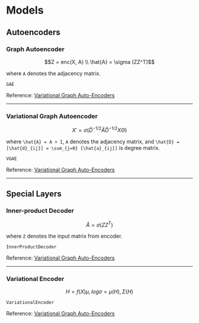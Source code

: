 # Models

## Autoencoders

### Graph Autoencoder

```math
Z = enc(X, A) \\
\hat{A} = \sigma (ZZ^T)
```

where ``A`` denotes the adjacency matrix.

```@docs
GAE
```

Reference: [Variational Graph Auto-Encoders](https://arxiv.org/abs/1611.07308)

---

### Variational Graph Autoencoder

```math
X' = \sigma(\hat{D}^{-1/2} \hat{A} \hat{D}^{-1/2} X \Theta)
```

where ``\hat{A} = A + I``, ``A`` denotes the adjacency matrix, and
``\hat{D} = [\hat{d}_{ij}] = \sum_{j=0} [\hat{a}_{ij}]`` is degree matrix.

```@docs
VGAE
```

Reference: [Variational Graph Auto-Encoders](https://arxiv.org/abs/1611.07308)

---

## Special Layers

### Inner-product Decoder

```math
\hat{A} = \sigma (ZZ^T)
```

where ``Z`` denotes the input matrix from encoder.

```@docs
InnerProductDecoder
```

Reference: [Variational Graph Auto-Encoders](https://arxiv.org/abs/1611.07308)

---

### Variational Encoder

```math
H = f(X)
μ, logσ = μ(H), Σ(H)
```

```@docs
VariationalEncoder
```

Reference: [Variational Graph Auto-Encoders](https://arxiv.org/abs/1611.07308)
